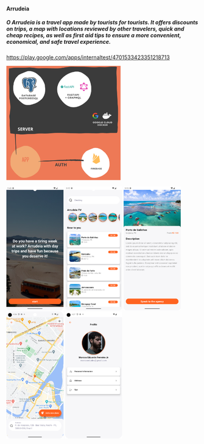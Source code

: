 #### Arrudeia
##### O Arrudeia is a travel app made by tourists for tourists. It offers discounts on trips, a map with locations reviewed by other travelers, quick and cheap recipes, as well as first aid tips to ensure a more convenient, economical, and safe travel experience.

https://play.google.com/apps/internaltest/4701533423351218713

<img src="./showcase/bigpicture.png" width="300"/>


 <img src="./showcase/onboarding" width="150"></img>
 <img src="./showcase/home.png" width="150"></img>
 <img src="./showcase/trip_detail.png" width="150"></img>
 <img src="./showcase/arrudeia.png" width="150"></img>
 <img src="./showcase/profile.png" width="150"></img>
 
